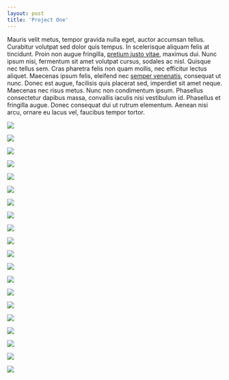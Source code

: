 ```yaml
---
layout: post
title: 'Project One'
---
```

Mauris velit metus, tempor gravida nulla eget, auctor accumsan tellus. Curabitur volutpat sed dolor quis tempus. In scelerisque aliquam felis at tincidunt. Proin non augue fringilla, [pretium justo vitae](#), maximus dui. Nunc ipsum nisi, fermentum sit amet volutpat cursus, sodales ac nisl. Quisque nec tellus sem. Cras pharetra felis non quam mollis, nec efficitur lectus aliquet. Maecenas ipsum felis, eleifend nec [semper venenatis](#), consequat ut nunc. Donec est augue, facilisis quis placerat sed, imperdiet sit amet neque. Maecenas nec risus metus. Nunc non condimentum ipsum. Phasellus consectetur dapibus massa, convallis iaculis nisi vestibulum id. Phasellus et fringilla augue. Donec consequat dui ut rutrum elementum. Aenean nisi arcu, ornare eu lacus vel, faucibus tempor tortor.



![](https://pic.superbed.cn/item/5dabd04d451253d178084a54.jpg)



![](https://pic.superbed.cn/item/5dabf05c451253d17815562f.png)


![](https://pic.superbed.cn/item/5dabd04d451253d178084a59.jpg)

![](https://pic.superbed.cn/item/5dabd04d451253d178084a5e.jpg)

![](https://pic.superbed.cn/item/5dabd04d451253d178084a63.jpg)

![](https://pic.superbed.cn/item/5dabd04d451253d178084a67.jpg)

![](https://pic.superbed.cn/item/5dabd04d451253d178084a6c.jpg)

![](https://pic.superbed.cn/item/5dabd04d451253d178084a71.jpg)

![](https://pic.superbed.cn/item/5dabd04d451253d178084a77.jpg)

![](https://pic.superbed.cn/item/5dabd04d451253d178084a7d.jpg)

![](https://pic.superbed.cn/item/5dabd04d451253d178084a88.jpg)

![](https://pic.superbed.cn/item/5dabd04d451253d178084a93.jpg)

![](https://pic.superbed.cn/item/5dabd04d451253d178084a97.jpg)

![](https://pic.superbed.cn/item/5dabd04d451253d178084a9e.jpg)

![](https://pic.superbed.cn/item/5dabd04d451253d178084aa3.jpg)

![](https://pic.superbed.cn/item/5dabd04d451253d178084aae.jpg)

![](https://pic.superbed.cn/item/5dabd04d451253d178084ab2.jpg)

![](https://pic.superbed.cn/item/5dabd04d451253d178084abb.jpg)

![](https://pic.superbed.cn/item/5dabd04d451253d178084ac1.jpg)

![](https://pic.superbed.cn/item/5dabd04d451253d178084ac8.jpg)
